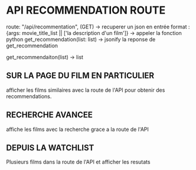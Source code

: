 # API RECOMMENDATION ROUTE
route: "/api/recommentation", (GET)
-> recuperer un json en entrée format : {args: movie_title_list || ['la description d'un film']}
-> appeler la fonction python get_recommendation(list: list)
-> jsonify la reponse de get_recommendation

get_recommendaiton(list) -> list


## SUR LA PAGE DU FILM EN PARTICULIER

afficher les films similaires avec la route de l'API pour obtenir des recommendations.

## RECHERCHE AVANCEE

affiche les films avec la recherche grace a la route de l'API

## DEPUIS LA WATCHLIST

Plusieurs films dans la route de l'API et afficher les resutats
